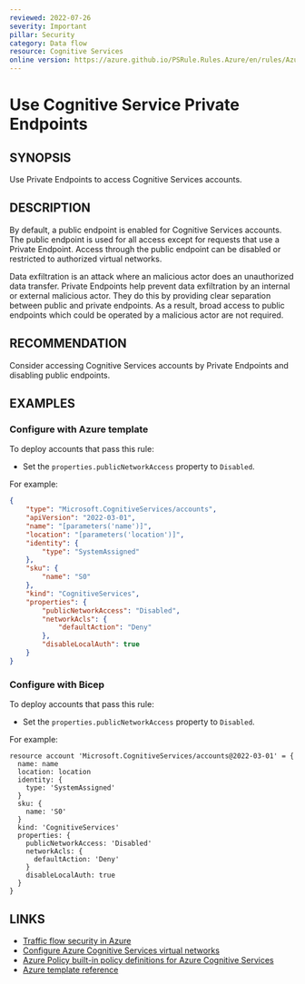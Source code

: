 ```yaml
---
reviewed: 2022-07-26
severity: Important
pillar: Security
category: Data flow
resource: Cognitive Services
online version: https://azure.github.io/PSRule.Rules.Azure/en/rules/Azure.Cognitive.PrivateEndpoints/
---
```


# Use Cognitive Service Private Endpoints

## SYNOPSIS

Use Private Endpoints to access Cognitive Services accounts.

## DESCRIPTION

By default, a public endpoint is enabled for Cognitive Services accounts.
The public endpoint is used for all access except for requests that use a Private Endpoint.
Access through the public endpoint can be disabled or restricted to authorized virtual networks.

Data exfiltration is an attack where an malicious actor does an unauthorized data transfer.
Private Endpoints help prevent data exfiltration by an internal or external malicious actor.
They do this by providing clear separation between public and private endpoints.
As a result, broad access to public endpoints which could be operated by a malicious actor are not required.

## RECOMMENDATION

Consider accessing Cognitive Services accounts by Private Endpoints and disabling public endpoints.

## EXAMPLES

### Configure with Azure template

To deploy accounts that pass this rule:

- Set the `properties.publicNetworkAccess` property to `Disabled`.

For example:

```json
{
    "type": "Microsoft.CognitiveServices/accounts",
    "apiVersion": "2022-03-01",
    "name": "[parameters('name')]",
    "location": "[parameters('location')]",
    "identity": {
        "type": "SystemAssigned"
    },
    "sku": {
        "name": "S0"
    },
    "kind": "CognitiveServices",
    "properties": {
        "publicNetworkAccess": "Disabled",
        "networkAcls": {
            "defaultAction": "Deny"
        },
        "disableLocalAuth": true
    }
}
```

### Configure with Bicep

To deploy accounts that pass this rule:

- Set the `properties.publicNetworkAccess` property to `Disabled`.

For example:

```bicep
resource account 'Microsoft.CognitiveServices/accounts@2022-03-01' = {
  name: name
  location: location
  identity: {
    type: 'SystemAssigned'
  }
  sku: {
    name: 'S0'
  }
  kind: 'CognitiveServices'
  properties: {
    publicNetworkAccess: 'Disabled'
    networkAcls: {
      defaultAction: 'Deny'
    }
    disableLocalAuth: true
  }
}
```

## LINKS

- [Traffic flow security in Azure](https://learn.microsoft.com/azure/architecture/framework/security/design-network-flow#data-exfiltration)
- [Configure Azure Cognitive Services virtual networks](https://docs.microsoft.com/azure/cognitive-services/cognitive-services-virtual-networks)
- [Azure Policy built-in policy definitions for Azure Cognitive Services](https://docs.microsoft.com/azure/cognitive-services/policy-reference)
- [Azure template reference](https://docs.microsoft.com/azure/templates/microsoft.cognitiveservices/accounts)
